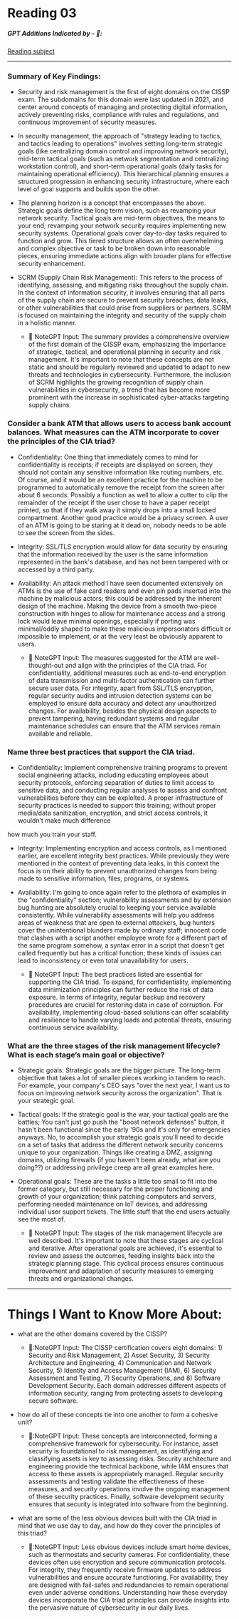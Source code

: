 # Reading 03

##### GPT Additions Indicated by - 🤖:

[Reading subject](https://resources.infosecinstitute.com/certifications/cissp/security-risk-management/)

---

### Summary of Key Findings:
- Security and risk management is the first of eight domains on the CISSP exam. The subdomains for this domain were last updated in 2021, and center around concepts of managing and protecting digital information, actively preventing risks, compliance with rules and regulations, and continuous improvement of security measures.
- In security management, the approach of "strategy leading to tactics, and tactics leading to operations" involves setting long-term strategic goals (like centralizing domain control and improving network security), mid-term tactical goals (such as network segmentation and centralizing workstation control), and short-term operational goals (daily tasks for maintaining operational efficiency). This hierarchical planning ensures a structured progression in enhancing security infrastructure, where each level of goal supports and builds upon the other.
- The planning horizon is a concept that encompasses the above. Strategic goals define the long term vision, such as revamping your network security. Tactical goals are mid-term objectives, the means to your end; revamping your network security requires implementing new security systems. Operational goals cover day-to-day tasks required to function and grow. This tiered structure allows an often overwhelming and complex objective or task to be broken down into reasonable pieces, ensuring immediate actions align with broader plans for effective security enhancement. 

- SCRM (Supply Chain Risk Management): This refers to the process of identifying, assessing, and mitigating risks throughout the supply chain. In the context of information security, it involves ensuring that all parts of the supply chain are secure to prevent security breaches, data leaks, or other vulnerabilities that could arise from suppliers or partners. SCRM is focused on maintaining the integrity and security of the supply chain in a holistic manner.
    - 🤖 NoteGPT Input: The summary provides a comprehensive overview of the first domain of the CISSP exam, emphasizing the importance of strategic, tactical, and operational planning in security and risk management. It's important to note that these concepts are not static and should be regularly reviewed and updated to adapt to new threats and technologies in cybersecurity. Furthermore, the inclusion of SCRM highlights the growing recognition of supply chain vulnerabilities in cybersecurity, a trend that has become more prominent with the increase in sophisticated cyber-attacks targeting supply chains.

### Consider a bank ATM that allows users to access bank account balances. What measures can the ATM incorporate to cover the principles of the CIA triad?
- Confidentiality: One thing that immediately comes to mind for confidentiality is receipts; if receipts are displayed on screen, they should not contain any sensitive information like routing numbers, etc. Of course, and it would be an excellent practice for the machine to be programmed to automatically remove the receipt from the screen after about 6 seconds. Possibly a function as well to allow a cutter to clip the remainder of the receipt if the user chose to have a paper receipt printed, so that if they walk away it simply drops into a small locked compartment. Another good practice would be a privacy screen. A user of an ATM is going to be staring at it dead on, nobody needs to be able to see the screen from the sides.

- Integrity: SSL/TLS encryption would allow for data security by ensuring that the information received by the user is the same information represented in the bank's database, and has not been tampered with or accessed by a third party.

- Availability: An attack method I have seen documented extensively on ATMs is the use of fake card readers and even pin pads inserted into the machine by malicious actors; this could be addressed by the inherent design of the machine. Making the device from a smooth two-piece construction with hinges to allow for maintenance access and a strong lock would leave minimal openings, especially if porting was minimal/oddly shaped to make these malicious impersonators difficult or impossible to implement, or at the very least be obviously apparent to users.  
    - 🤖 NoteGPT Input: The measures suggested for the ATM are well-thought-out and align with the principles of the CIA triad. For confidentiality, additional measures such as end-to-end encryption of data transmission and multi-factor authentication can further secure user data. For integrity, apart from SSL/TLS encryption, regular security audits and intrusion detection systems can be employed to ensure data accuracy and detect any unauthorized changes. For availability, besides the physical design aspects to prevent tampering, having redundant systems and regular maintenance schedules can ensure that the ATM services remain available and reliable.

### Name three best practices that support the CIA triad.
- Confidentiality: Implement comprehensive training programs to prevent social engineering attacks, including educating employees about security protocols, enforcing separation of duties to limit access to sensitive data, and conducting regular analyses to assess and confront vulnerabilities before they can be exploited. A proper infrastructure of security practices is needed to support this training; without proper media/data sanitization, encryption, and strict access controls, it wouldn't make much difference

 how much you train your staff.

- Integrity: Implementing encryption and access controls, as I mentioned earlier, are excellent integrity best practices. While previously they were mentioned in the context of preventing data leaks, in this context the focus is on their ability to prevent unauthorized changes from being made to sensitive information, files, programs, or systems. 

- Availability: I'm going to once again refer to the plethora of examples in the "confidentiality" section; vulnerability assessments and by extension bug hunting are absolutely crucial to keeping your service available consistently. While vulnerability assessments will help you address areas of weakness that are open to external attackers, bug hunters cover the unintentional blunders made by ordinary staff; innocent code that clashes with a script another employee wrote for a different part of the same program somehow, a syntax error in a script that doesn't get called frequently but has a critical function; these kinds of issues can lead to inconsistency or even total unavailability for users. 
    - 🤖 NoteGPT Input: The best practices listed are essential for supporting the CIA triad. To expand, for confidentiality, implementing data minimization principles can further reduce the risk of data exposure. In terms of integrity, regular backup and recovery procedures are crucial for restoring data in case of corruption. For availability, implementing cloud-based solutions can offer scalability and resilience to handle varying loads and potential threats, ensuring continuous service availability.

### What are the three stages of the risk management lifecycle? What is each stage’s main goal or objective?
- Strategic goals: Strategic goals are the bigger picture. The long-term objective that takes a lot of smaller pieces working in tandem to reach. For example, your company's CEO says "over the next year, I want us to focus on improving network security across the organization". That is your strategic goal.

- Tactical goals: If the strategic goal is the war, your tactical goals are the battles; You can't just go push the "boost network defenses" button, it hasn't been functional since the early '90s and it's only for emergencies anyways. No, to accomplish your strategic goals you'll need to decide on a set of tasks that address the different network security concerns unique to your organization. Things like creating a DMZ, assigning domains, utilizing firewalls (if you haven't been already, what are you doing??) or addressing privilege creep are all great examples here.

- Operational goals: These are the tasks a little too small to fit into the former category, but still necessary for the proper functioning and growth of your organization; think patching computers and servers, performing needed maintenance on IoT devices, and addressing individual user support tickets. The little stuff that the end users actually see the most of.

    - 🤖 NoteGPT Input: The stages of the risk management lifecycle are well described. It's important to note that these stages are cyclical and iterative. After operational goals are achieved, it's essential to review and assess the outcomes, feeding insights back into the strategic planning stage. This cyclical process ensures continuous improvement and adaptation of security measures to emerging threats and organizational changes.

---
# Things I Want to Know More About:
- what are the other domains covered by the CISSP?
    - 🤖:NoteGPT Input: The CISSP certification covers eight domains: 1) Security and Risk Management, 2) Asset Security, 3) Security Architecture and Engineering, 4) Communication and Network Security, 5) Identity and Access Management (IAM), 6) Security Assessment and Testing, 7) Security Operations, and 8) Software Development Security. Each domain addresses different aspects of information security, ranging from protecting assets to developing secure software.

- how do all of these concepts tie into one another to form a cohesive unit?
    - 🤖:NoteGPT Input: These concepts are interconnected, forming a comprehensive framework for cybersecurity. For instance, asset security is foundational to risk management, as identifying and classifying assets is key to assessing risks. Security architecture and engineering provide the technical backbone, while IAM ensures that access to these assets is appropriately managed. Regular security assessments and testing validate the effectiveness of these measures, and security operations involve the ongoing management of these security practices. Finally, software development security ensures that security is integrated into software from the beginning.

- what are some of the less obvious devices built with the CIA triad in mind that we use day to day, and how do they cover the principles of this triad?
    - 🤖:NoteGPT Input: Less obvious devices include smart home devices, such as thermostats and security cameras. For confidentiality, these devices often use encryption and secure communication protocols. For integrity, they frequently receive firmware updates to address vulnerabilities and ensure accurate functioning. For availability, they are designed with fail-safes and redundancies to remain operational even under adverse conditions. Understanding how these everyday devices incorporate the CIA triad principles can provide insights into the pervasive nature of cybersecurity in our daily lives.

